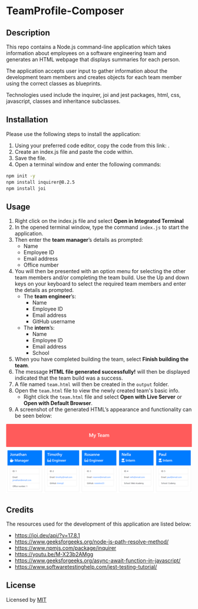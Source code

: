 # TeamProfile-Composer

## Description
This repo contains a Node.js command-line application which takes information about employees on a software engineering team and generates an HTML webpage that displays summaries for each person.

The application accepts user input to gather information about the development team members and creates objects for each team member using the correct classes as blueprints.

Technologies used include the inquirer, joi and jest packages, html, css, javascript, classes and inheritance subclasses.

## Installation

Please use the following steps to install the application: 
1. Using your preferred code editor, copy the code from this link: . 
2. Create an index.js file and paste the code within. 
3. Save the file. 
4. Open a terminal window and enter the following commands: 
```bash
npm init -y
npm install inquirer@8.2.5
npm install joi
```

## Usage 
1. Right click on the index.js file and select **Open in Integrated Terminal** 
2. In the opened terminal window, type the command ```index.js``` to start the application.
3. Then enter the **team manager**’s details as prompted:
    * Name
    * Employee ID
    * Email address
    * Office number
4. You will then be presented with an option menu for selecting the other team members and/or completing the team build. Use the Up and down keys on your keyboard to select the required team members and enter the details as prompted.
    * The **team engineer**’s:
      * Name
      * Employee ID
      * Email address
      * GitHub username
    * The **intern**’s:
      * Name
      * Employee ID
      * Email address
      * School
6. When you have completed building the team, select **Finish building the team**.
7. The message **HTML file generated successfully!** will then be displayed indicated that the team build was a success.
8. A file named `team.html` will then be created in the `output` folder.
9. Open the `team.html` file to view the newly created team's basic info.
    * Right click the `team.html` file and select **Open with Live Server** or **Open with Default Browser**.
10. A screenshot of the generated HTML’s appearance and functionality can be seen below:

![HTML webpage titled “My Team” features five boxes listing employee names, titles, and other key info.](./assets/teamprofile-composer-sample.png)

## Credits
The resources used for the development of this application are listed below:
  - https://joi.dev/api/?v=17.8.1
  - https://www.geeksforgeeks.org/node-js-path-resolve-method/
  - https://www.npmjs.com/package/inquirer
  - https://youtu.be/M-X23b2AMgg 
  - https://www.geeksforgeeks.org/async-await-function-in-javascript/
  - https://www.softwaretestinghelp.com/jest-testing-tutorial/

## License
Licensed by [MIT](https://img.shields.io/badge/License-MIT-yellow.svg) 
  